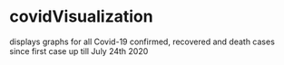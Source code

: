 # covidVisualization 

displays graphs for all Covid-19 confirmed, recovered and death cases since first case up till July 24th 2020
